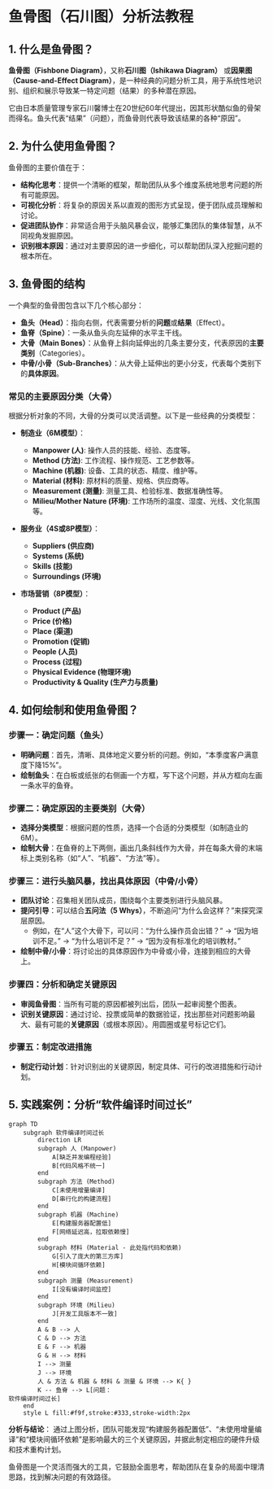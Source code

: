 # 鱼骨图（石川图）分析法教程

## 1. 什么是鱼骨图？

**鱼骨图（Fishbone Diagram）**，又称**石川图（Ishikawa Diagram）** 或**因果图（Cause-and-Effect Diagram）**，是一种经典的问题分析工具，用于系统性地识别、组织和展示导致某一特定问题（结果）的多种潜在原因。

它由日本质量管理专家石川馨博士在20世纪60年代提出，因其形状酷似鱼的骨架而得名。鱼头代表“结果”（问题），而鱼骨则代表导致该结果的各种“原因”。

## 2. 为什么使用鱼骨图？

鱼骨图的主要价值在于：

- **结构化思考**：提供一个清晰的框架，帮助团队从多个维度系统地思考问题的所有可能原因。
- **可视化分析**：将复杂的原因关系以直观的图形方式呈现，便于团队成员理解和讨论。
- **促进团队协作**：非常适合用于头脑风暴会议，能够汇集团队的集体智慧，从不同视角发掘原因。
- **识别根本原因**：通过对主要原因的进一步细化，可以帮助团队深入挖掘问题的根本所在。

## 3. 鱼骨图的结构

一个典型的鱼骨图包含以下几个核心部分：

- **鱼头（Head）**：指向右侧，代表需要分析的**问题**或**结果**（Effect）。
- **鱼脊（Spine）**：一条从鱼头向左延伸的水平主干线。
- **大骨（Main Bones）**：从鱼脊上斜向延伸出的几条主要分支，代表原因的**主要类别**（Categories）。
- **中骨/小骨（Sub-Branches）**：从大骨上延伸出的更小分支，代表每个类别下的**具体原因**。

### 常见的主要原因分类（大骨）

根据分析对象的不同，大骨的分类可以灵活调整。以下是一些经典的分类模型：

- **制造业（6M模型）**：
  - **Manpower (人)**: 操作人员的技能、经验、态度等。
  - **Method (方法)**: 工作流程、操作规范、工艺参数等。
  - **Machine (机器)**: 设备、工具的状态、精度、维护等。
  - **Material (材料)**: 原材料的质量、规格、供应商等。
  - **Measurement (测量)**: 测量工具、检验标准、数据准确性等。
  - **Milieu/Mother Nature (环境)**: 工作场所的温度、湿度、光线、文化氛围等。

- **服务业（4S或8P模型）**：
  - **Suppliers (供应商)**
  - **Systems (系统)**
  - **Skills (技能)**
  - **Surroundings (环境)**
  
- **市场营销（8P模型）**：
  - **Product (产品)**
  - **Price (价格)**
  - **Place (渠道)**
  - **Promotion (促销)**
  - **People (人员)**
  - **Process (过程)**
  - **Physical Evidence (物理环境)**
  - **Productivity & Quality (生产力与质量)**

## 4. 如何绘制和使用鱼骨图？

### 步骤一：确定问题（鱼头）

- **明确问题**：首先，清晰、具体地定义要分析的问题。例如，“本季度客户满意度下降15%”。
- **绘制鱼头**：在白板或纸张的右侧画一个方框，写下这个问题，并从方框向左画一条水平的鱼脊。

### 步骤二：确定原因的主要类别（大骨）

- **选择分类模型**：根据问题的性质，选择一个合适的分类模型（如制造业的6M）。
- **绘制大骨**：在鱼脊的上下两侧，画出几条斜线作为大骨，并在每条大骨的末端标上类别名称（如“人”、“机器”、“方法”等）。

### 步骤三：进行头脑风暴，找出具体原因（中骨/小骨）

- **团队讨论**：召集相关团队成员，围绕每个主要类别进行头脑风暴。
- **提问引导**：可以结合**五问法（5 Whys）**，不断追问“为什么会这样？”来探究深层原因。
  - 例如，在“人”这个大骨下，可以问：“为什么操作员会出错？” -> “因为培训不足。” -> “为什么培训不足？” -> “因为没有标准化的培训教材。”
- **绘制中骨/小骨**：将讨论出的具体原因作为中骨或小骨，连接到相应的大骨上。

### 步骤四：分析和确定关键原因

- **审阅鱼骨图**：当所有可能的原因都被列出后，团队一起审阅整个图表。
- **识别关键原因**：通过讨论、投票或简单的数据验证，找出那些对问题影响最大、最有可能的**关键原因**（或根本原因）。用圆圈或星号标记它们。

### 步骤五：制定改进措施

- **制定行动计划**：针对识别出的关键原因，制定具体、可行的改进措施和行动计划。

## 5. 实践案例：分析“软件编译时间过长”

```mermaid
graph TD
    subgraph 软件编译时间过长
        direction LR
        subgraph 人 (Manpower)
            A[缺乏并发编程经验]
            B[代码风格不统一]
        end
        subgraph 方法 (Method)
            C[未使用增量编译]
            D[串行化的构建流程]
        end
        subgraph 机器 (Machine)
            E[构建服务器配置低]
            F[网络延迟高，拉取依赖慢]
        end
        subgraph 材料 (Material - 此处指代码和依赖)
            G[引入了庞大的第三方库]
            H[模块间循环依赖]
        end
        subgraph 测量 (Measurement)
            I[没有编译时间监控]
        end
        subgraph 环境 (Milieu)
            J[开发工具版本不一致]
        end
        A & B --> 人
        C & D --> 方法
        E & F --> 机器
        G & H --> 材料
        I --> 测量
        J --> 环境
        人 & 方法 & 机器 & 材料 & 测量 & 环境 --> K{ }
        K -- 鱼脊 --> L[问题：
软件编译时间过长]
    end
    style L fill:#f9f,stroke:#333,stroke-width:2px
```

**分析与结论**：
通过上图分析，团队可能发现“构建服务器配置低”、“未使用增量编译”和“模块间循环依赖”是影响最大的三个关键原因，并据此制定相应的硬件升级和技术重构计划。

鱼骨图是一个灵活而强大的工具，它鼓励全面思考，帮助团队在复杂的局面中理清思路，找到解决问题的有效路径。
